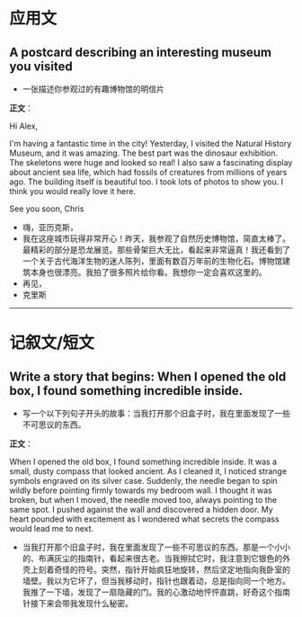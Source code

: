 # 应用文

## A postcard describing an interesting museum you visited
- 一张描述你参观过的有趣博物馆的明信片

**正文**：

Hi Alex,

I'm having a fantastic time in the city! Yesterday, I visited the Natural History Museum, and it was amazing. The best part was the dinosaur exhibition. The skeletons were huge and looked so real! I also saw a fascinating display about ancient sea life, which had fossils of creatures from millions of years ago. The building itself is beautiful too. I took lots of photos to show you. I think you would really love it here.

See you soon,
Chris

- 嗨，亚历克斯，
- 我在这座城市玩得非常开心！昨天，我参观了自然历史博物馆，简直太棒了。最精彩的部分是恐龙展览。那些骨架巨大无比，看起来非常逼真！我还看到了一个关于古代海洋生物的迷人陈列，里面有数百万年前的生物化石。博物馆建筑本身也很漂亮。我拍了很多照片给你看。我想你一定会喜欢这里的。
- 再见，
- 克里斯

---

# 记叙文/短文

## Write a story that begins: When I opened the old box, I found something incredible inside.
- 写一个以下列句子开头的故事：当我打开那个旧盒子时，我在里面发现了一些不可思议的东西。

**正文**：

When I opened the old box, I found something incredible inside. It was a small, dusty compass that looked ancient. As I cleaned it, I noticed strange symbols engraved on its silver case. Suddenly, the needle began to spin wildly before pointing firmly towards my bedroom wall. I thought it was broken, but when I moved, the needle moved too, always pointing to the same spot. I pushed against the wall and discovered a hidden door. My heart pounded with excitement as I wondered what secrets the compass would lead me to next.

- 当我打开那个旧盒子时，我在里面发现了一些不可思议的东西。那是一个小小的、布满灰尘的指南针，看起来很古老。当我擦拭它时，我注意到它银色的外壳上刻着奇怪的符号。突然，指针开始疯狂地旋转，然后坚定地指向我卧室的墙壁。我以为它坏了，但当我移动时，指针也跟着动，总是指向同一个地方。我推了一下墙，发现了一扇隐藏的门。我的心激动地怦怦直跳，好奇这个指南针接下来会带我发现什么秘密。
